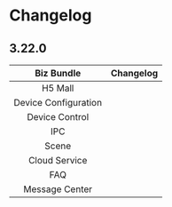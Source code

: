 # Changelog

## 3.22.0

|      Biz Bundle      | Changelog |
| :------------------: | :-------: |
|       H5 Mall        |           |
| Device Configuration |           |
|    Device Control    |           |
|         IPC          |           |
|        Scene         |           |
|    Cloud Service     |           |
|         FAQ          |           |
|    Message Center    |           |